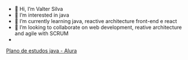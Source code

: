 - 👋 Hi, I’m Valter Silva
- 👀 I’m interested in java
- 🌱 I’m currently learning java, reactive architecture front-end e react
- 💞️ I’m looking to collaborate on web development, reative architecture and agile with SCRUM
- 
<a href="https://cursos.alura.com.br/minha-trilha-java-valter-silva-dev-1653425158757-p370806" target="_blank">Plano de estudos java - Alura</a>
